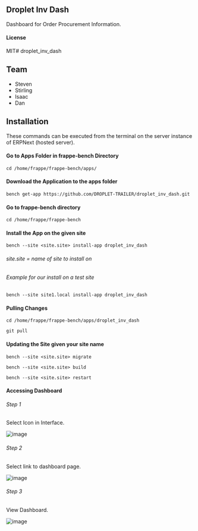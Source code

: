## Droplet Inv Dash

Dashboard for Order Procurement Information.

#### License

MIT# droplet_inv_dash

## Team
- Steven
- Stirling
- Isaac
- Dan

## Installation
These commands can be executed from the terminal on the server instance of ERPNext (hosted server).

#### Go to Apps Folder in frappe-bench Directory
```cd /home/frappe/frappe-bench/apps/```

#### Download the Application to the apps folder
```bench get-app https://github.com/DROPLET-TRAILER/droplet_inv_dash.git```

#### Go to frappe-bench directory
```cd /home/frappe/frappe-bench```

#### Install the App on the given site
```bench --site <site.site> install-app droplet_inv_dash```
###### site.site = name of site to install on
###### Example for our install on a test site
```bench --site site1.local install-app droplet_inv_dash```

#### Pulling Changes
```cd /home/frappe/frappe-bench/apps/droplet_inv_dash```

```git pull```

#### Updating the Site given your site name
```bench --site <site.site> migrate```

```bench --site <site.site> build```

```bench --site <site.site> restart```

#### Accessing Dashboard

###### Step 1
Select Icon in Interface.

![image](https://drive.google.com/uc?export=view&id=1srv5qH8kmuyytT_EcFRqLtAOXC34jupX)

###### Step 2
Select link to dashboard page.

![image](https://drive.google.com/uc?export=view&id=1ss-YwF23modfwXxqMk_h6QjQJHtUkDuD)

###### Step 3
View Dashboard.

![image](https://drive.google.com/uc?export=view&id=1k-v7NwnRcSSRo1yMW3v30qyX-KM9psFJ)

